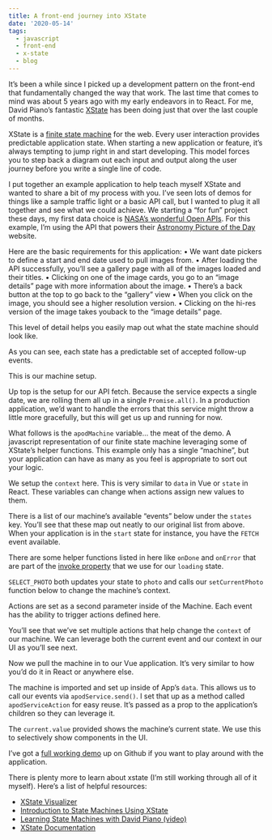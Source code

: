 ```yaml
---
title: A front-end journey into XState
date: '2020-05-14'
tags:
  - javascript
  - front-end
  - x-state
  - blog
---
```


It’s been a while since I picked up a development pattern on the front-end that fundamentally changed the way that work. The last time that comes to mind was about 5 years ago with my early endeavors in to React. For me, David Piano’s fantastic [XState](https://xstate.js.org/) has been doing just that over the last couple of months.

XState is a [finite state machine](https://en.wikipedia.org/wiki/Finite-state_machine) for the web. Every user interaction provides predictable application state. When starting a new application or feature, it’s always tempting to jump right in and start developing. This model forces you to step back a diagram out each input and output along the user journey before you write a single line of code.

I put together an example application to help teach myself XState and wanted to share a bit of my process with you.
I’ve seen lots of demos for things like a sample traffic light or a basic API call, but I wanted to plug it all together and see what we could achieve. We starting a “for fun” project these days, my first data choice is [NASA’s wonderful Open APIs](https://api.nasa.gov/). For this example, I’m using the API that powers their [Astronomy Picture of the Day](https://apod.nasa.gov/apod/astropix.html) website.

Here are the basic requirements for this application:
• We want date pickers to define a start and end date used to pull images from.
• After loading the API successfully, you’ll see a gallery page with all of the images loaded and their titles.
• Clicking on one of the image cards, you go to an “image details” page with more information about the image.
• There’s a back button at the top to go back to the “gallery” view
• When you click on the image, you should see a higher resolution version.
• Clicking on the hi-res version of the image takes youback to the “image details” page.

This level of detail helps you easily map out what the state machine should look like.

<script src="https://gist.github.com/bunnyhawk/a97191771038d3a2eb302825aba35880.js"></script>

As you can see, each state has a predictable set of accepted follow-up events.

<script src="https://gist.github.com/bunnyhawk/e31cf102fcc84278e11db21c1415c674.js"></script>

This is our machine setup.

Up top is the setup for our API fetch. Because the service expects a single date, we are rolling them all up in a single `Promise.all()`. In a production application, we’d want to handle the errors that this service might throw a little more gracefully, but this will get us up and running for now.

What follows is the `apodMachine` variable… the meat of the demo. A javascript representation of our finite state machine leveraging some of XState’s helper functions. This example only has a single “machine”, but your application can have as many as you feel is appropriate to sort out your logic.

We setup the `context` here. This is very similar to `data` in Vue or `state` in React. These variables can change when actions assign new values to them.

There is a list of our machine’s available “events” below under the `states` key. You’ll see that these map out neatly to our original list from above. When your application is in the `start` state for instance, you have the `FETCH` event available.

There are some helper functions listed in here like `onDone` and `onError` that are part of the [invoke property](https://xstate.js.org/docs/guides/communication.html#the-invoke-property) that we use for our `loading` state.

`SELECT_PHOTO` both updates your state to `photo` and calls our `setCurrentPhoto` function below to change the machine’s context.

Actions are set as a second parameter inside of the Machine. Each event has the ability to trigger actions defined here.

You’ll see that we’ve set multiple actions that help change the `context` of our machine. We can leverage both the current event and our context in our UI as you’ll see next.

<script src="https://gist.github.com/bunnyhawk/547092a148ecd2f631ef509ba9c476bb.js"></script>

Now we pull the machine in to our Vue application. It’s very similar to how you’d do it in React or anywhere else.

The machine is imported and set up inside of App’s `data`. This allows us to call our events via `apodService.send()`. I set that up as a method called `apodServiceAction` for easy reuse. It’s passed as a prop to the application’s children so they can leverage it.

The `current.value` provided shows the machine’s current state. We use this to selectively show components in the UI.

I’ve got a [full working demo](https://github.com/bunnyhawk/apod-xstate-example) up on Github if you want to play around with the application.

There is plenty more to learn about xstate (I’m still working through all of it myself). Here’s a list of helpful resources:

* [XState Visualizer](https://xstate.js.org/viz/)
* [Introduction to State Machines Using XState](https://egghead.io/courses/introduction-to-state-machines-using-xstate)
* [Learning State Machines with David Piano (video)](https://www.youtube.com/watch?v=czi24DqUfSA)
* [XState Documentation](https://xstate.js.org/docs/)